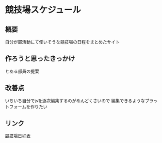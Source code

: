 # 競技場スケジュール

## 概要
自分が部活動にて使いそうな競技場の日程をまとめたサイト
## 作ろうと思ったきっかけ
とある部員の提案
## 改善点
いちいち自分でjsを逐次編集するのがめんどくさいので
編集できるようなプラットフォームを作りたい
## リンク
[競技場日程表](https://teru12012000.github.io/schedule/wp/dist/schedule.html)
